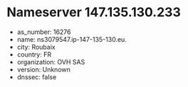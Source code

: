 # Nameserver 147.135.130.233

* as_number: 16276
* name: ns3079547.ip-147-135-130.eu.
* city: Roubaix
* country: FR
* organization: OVH SAS
* version: Unknown
* dnssec: false
